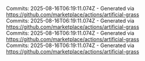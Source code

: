 Commits: 2025-08-16T06:19:11.074Z - Generated via https://github.com/marketplace/actions/artificial-grass
<br>
Commits: 2025-08-16T06:19:11.074Z - Generated via https://github.com/marketplace/actions/artificial-grass
<br>
Commits: 2025-08-16T06:19:11.074Z - Generated via https://github.com/marketplace/actions/artificial-grass
<br>
Commits: 2025-08-16T06:19:11.074Z - Generated via https://github.com/marketplace/actions/artificial-grass
<br>
